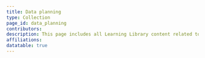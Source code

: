 ```yaml
---
title: Data planning
type: Collection
page_id: data_planning
contributors: 
description: This page includes all Learning Library content related to data planning
affiliations: 
datatable: true
---
```

